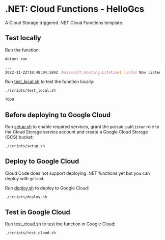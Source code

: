 # .NET: Cloud Functions - HelloGcs

A Cloud Storage triggered .NET Cloud Functions template.

## Test locally

Run the function:

```sh
dotnet run

...
2022-11-22T10:48:04.589Z [Microsoft.Hosting.Lifetime] [info] Now listening on: http://127.0.0.1:8080
```

Run [test_local.sh](scripts/test.sh) to test the function locally:

```sh
./scripts/test_local.sh

TODO
```

## Before deploying to Google Cloud

Run [setup.sh](scripts/setup.sh) to enable required services, grant the
`pubsub.publisher` role to the Cloud Storage service account and create a Google
Cloud Storage (GCS) bucket:

```sh
./scripts/setup.sh
```

## Deploy to Google Cloud

Cloud Code does not support deploying .NET functions yet but you can deploy with
`gcloud`.

Run [deploy.sh](scripts/deploy.sh) to deploy to Google Cloud:

```sh
./scripts/deploy.sh
```

## Test in Google Cloud

Run [test_cloud.sh](scripts/test_cloud.sh) to test the function in Google Cloud:

```sh
./scripts/test_cloud.sh
```
